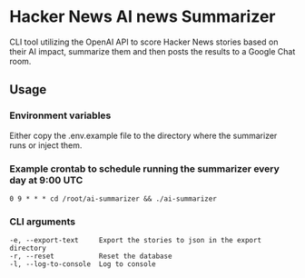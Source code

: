 # Hacker News AI news Summarizer

CLI tool utilizing the OpenAI API to score Hacker News stories based on their AI impact, summarize them and then posts the results to a Google Chat room.

## Usage

### Environment variables

Either copy the .env.example file to the directory where the summarizer runs or inject them.

### Example crontab to schedule running the summarizer every day at 9:00 UTC

```
0 9 * * * cd /root/ai-summarizer && ./ai-summarizer
```

### CLI arguments

```
-e, --export-text     Export the stories to json in the export directory
-r, --reset           Reset the database
-l, --log-to-console  Log to console
```
